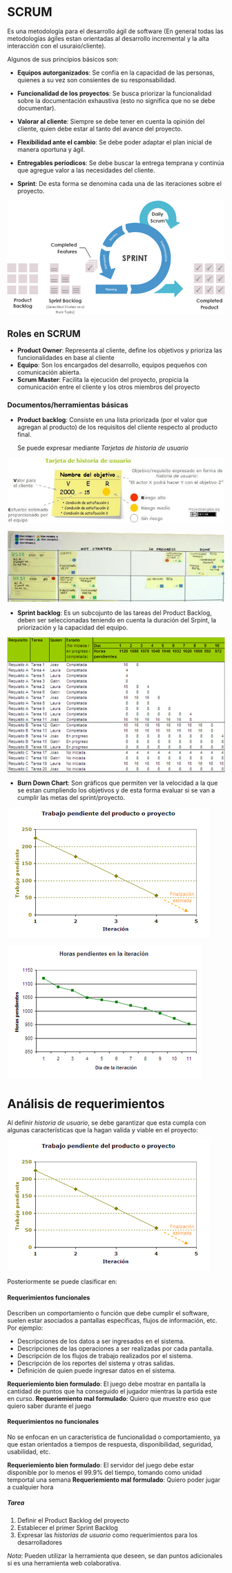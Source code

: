 # SCRUM

Es una metodología para el desarrollo ágil de software (En general todas las metodologías ágiles estan orientadas al desarrollo incremental y la alta interacción con el usuraio/cliente).

Algunos de sus principios básicos son:
* **Equipos autorganizados**: Se confía en la capacidad de las personas, quienes a su vez son consientes de su responsabilidad.
* **Funcionalidad de los proyectos**: Se busca priorizar la funcionalidad sobre la documentación exhaustiva (esto no significa que no se debe documentar).
* **Valorar al cliente**: Siempre se debe tener en cuenta la opinión del cliente, quien debe estar al tanto del avance del proyecto.
* **Flexibilidad ante el cambio**: Se debe poder adaptar el plan inicial de manera oportuna y ágil.
* **Entregables períodicos**: Se debe buscar la entrega temprana y continúa que agregue valor a las necesidades del cliente.

* **Sprint**: De esta forma se denomina cada una de las iteraciones sobre el proyecto.

![Sprint](https://github.com/daniels13ca/Ing_Software/blob/master/images/Sprint.png "Sprint")

## Roles en SCRUM

* **Product Owner**: Representa al cliente, define los objetivos y prioriza las funcionalidades en base al cliente
* **Equipo**: Son los encargados del desarrollo, equipos pequeños con comunicación abierta.
* **Scrum Master**: Facilita la ejecución del proyecto, propicia la comunicación entre el cliente y los otros miembros del proyecto

### Documentos/herramientas básicas

* **Product backlog**: Consiste en una lista priorizada (por el valor que agregan al producto) de los requisitos del cliente respecto al producto final.

  Se puede expresar mediante *Tarjetas de historia de usuario*

![Tarjeta de historia de usuario](https://github.com/daniels13ca/Ing_Software/blob/master/images/Tarjeta_historia.jpg "Tarjeta de historia de usuario")

![Tablero de tareas](https://github.com/daniels13ca/Ing_Software/blob/master/images/scrum-taskboard-seccion.jpg "Tablero de tareas")

* **Sprint backlog**: Es un subcojunto de las tareas del Product Backlog, deben ser seleccionadas teniendo en cuenta la duración del Srpint, la priorización y la capacidad del equipo.

![Sprint backlog](https://github.com/daniels13ca/Ing_Software/blob/master/images/Sprint_backlog.gif "Sprint backlog")

* **Burn Down Chart**: Son gráficos que permiten ver la velocidad a la que se estan cumpliendo los objetivos y de esta forma evaluar si se van a cumplir las metas del sprint/proyecto.

![Burn Down Chart 1](https://github.com/daniels13ca/Ing_Software/blob/master/images/burndown1.gif "Burn Down Chart 1")

![Burn Down Chart 2](https://github.com/daniels13ca/Ing_Software/blob/master/images/burndown2.gif "Burn Down Chart 2")

# Análisis de requerimientos

Al definir *historia de usuario*, se debe garantizar que esta cumpla con algunas características que la hagan valida y viable en el proyecto: 

![Criterios S.M.A.R.T.](https://github.com/daniels13ca/Ing_Software/blob/master/images/burndown1.gif "Criterios S.M.A.R.T.")

Posteriormente se puede clasificar en:

#### Requerimientos funcionales

Describen un comportamiento o función que debe cumplir el software, suelen estar asociados a pantallas específicas, flujos de información, etc. Por ejemplo:

* Descripciones de los datos a ser ingresados en el sistema.
* Descripciones de las operaciones a ser realizadas por cada pantalla.
* Descripción de los flujos de trabajo realizados por el sistema.
* Descripción de los reportes del sistema y otras salidas.
* Definición de quien puede ingresar datos en el sistema.

**Requeriemiento bien formulado**: El juego debe mostrar en pantalla la cantidad de puntos que ha conseguido el jugador mientras la partida este en curso.
**Requeriemiento mal formulado**: Quiero que muestre eso que quiero saber durante el juego

#### Requerimientos no funcionales

No se enfocan en un característica de funcionalidad o comportamiento, ya que estan orientados a tiempos de respuesta, disponibilidad, seguridad, usabilidad, etc.

**Requeriemiento bien formulado**: El servidor del juego debe estar disponible por lo menos el 99.9% del tiempo, tomando como unidad temportal una semana
**Requeriemiento mal formulado**: Quiero poder jugar a cualquier hora


##### Tarea

1. Definir el Product Backlog del proyecto
2. Establecer el primer Sprint Backlog
3. Expresar las *historias de usuario* como requerimientos para los desarrolladores

*Nota*: Pueden utilizar la herramienta que deseen, se dan puntos adicionales si es una herramienta web colaborativa.


